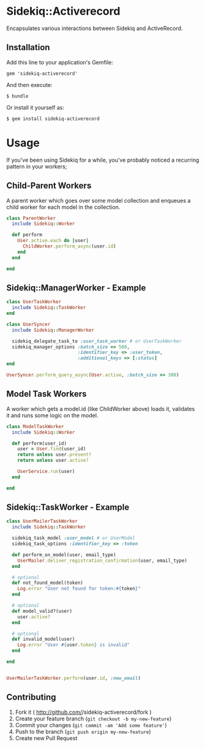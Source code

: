 # Sidekiq::Activerecord

Encapsulates various interactions between Sidekiq and ActiveRecord.

## Installation

Add this line to your application's Gemfile:

    gem 'sidekiq-activerecord'

And then execute:

    $ bundle

Or install it yourself as:

    $ gem install sidekiq-activerecord

# Usage

If you've been using Sidekiq for a while, you've probably noticed a recurring pattern in your workers;

## Child-Parent Workers
A parent worker which goes over some model collection and enqueues a child worker for each model in the collection.

```ruby
class ParentWorker
  include Sidekiq::Worker

  def perform
    User.active.each do |user|
      ChildWorker.perform_async(user.id)
    end
  end

end
```

## Sidekiq::ManagerWorker - Example

```ruby
class UserTaskWorker
  include Sidekiq::TaskWorker
end

class UserSyncer
  include Sidekiq::ManagerWorker

  sidekiq_delegate_task_to :user_task_worker # or UserTaskWorker
  sidekiq_manager_options :batch_size => 500,
                          :identifier_key => :user_token,
                          :additional_keys => [:status]
end

UserSyncer.perform_query_async(User.active, :batch_size => 300)
```

## Model Task Workers

A worker which gets a model.id (like ChildWorker above) loads it, validates it and runs some logic on the model.

```ruby
class ModelTaskWorker
  include Sidekiq::Worker

  def perform(user_id)
    user = User.find(user_id)
    return unless user.present?
    return unless user.active?

    UserService.run(user)
  end

end
```

## Sidekiq::TaskWorker - Example

```ruby
class UserMailerTaskWorker
  include Sidekiq::TaskWorker

  sidekiq_task_model :user_model # or UserModel
  sidekiq_task_options :identifier_key => :token

  def perform_on_model(user, email_type)
    UserMailer.deliver_registration_confirmation(user, email_type)
  end

  # optional
  def not_found_model(token)
    Log.error "User not found for token:#{token}"
  end

  # optional
  def model_valid?(user)
    user.active?
  end

  # optional
  def invalid_model(user)
    Log.error "User #{user.token} is invalid"
  end

end


UserMailerTaskWorker.perform(user.id, :new_email)
```

## Contributing

1. Fork it ( http://github.com/<my-github-username>/sidekiq-activerecord/fork )
2. Create your feature branch (`git checkout -b my-new-feature`)
3. Commit your changes (`git commit -am 'Add some feature'`)
4. Push to the branch (`git push origin my-new-feature`)
5. Create new Pull Request

